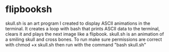 # flipbooksh
skull.sh is an art program I created to display ASCII animations in the terminal. 
It creates a loop with bash that prints ASCII data to the terminal, clears it and plays the next image like a flipbook.
skull.sh is an animation of a smiling skull and cross bones.  To run make sure permissions are correct with chmod +x skull.sh then run with the command "bash skull.sh"
